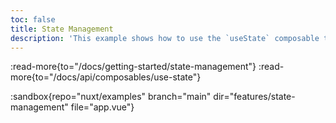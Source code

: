 ```yaml
---
toc: false
title: State Management
description: 'This example shows how to use the `useState` composable to create a reactive and SSR-friendly shared state across components.'
---
```


:read-more{to="/docs/getting-started/state-management"}
:read-more{to="/docs/api/composables/use-state"}

:sandbox{repo="nuxt/examples" branch="main" dir="features/state-management" file="app.vue"}
